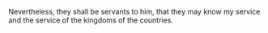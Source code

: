 Nevertheless, they shall be servants to him, that they may know my service and the service of the kingdoms of the countries.
